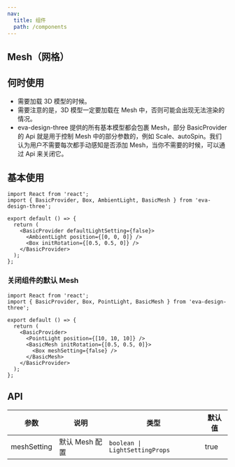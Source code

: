 ```yaml
---
nav:
  title: 组件
  path: /components
---
```


## Mesh（网格）

## 何时使用

- 需要加载 3D 模型的时候。
- 需要注意的是，3D 模型一定要加载在 Mesh 中，否则可能会出现无法渲染的情况。
- eva-design-three 提供的所有基本模型都会包裹 Mesh，部分 BasicProvider 的 Api 就是用于控制 Mesh 中的部分参数的，例如 Scale、autoSpin。我们认为用户不需要每次都手动感知是否添加 Mesh，当你不需要的时候，可以通过 Api 来关闭它。

## 基本使用

```tsx
import React from 'react';
import { BasicProvider, Box, AmbientLight, BasicMesh } from 'eva-design-three';

export default () => {
  return (
    <BasicProvider defaultLightSetting={false}>
      <AmbientLight position={[0, 0, 0]} />
      <Box initRotation={[0.5, 0.5, 0]} />
    </BasicProvider>
  );
};
```

### 关闭组件的默认 Mesh

```tsx
import React from 'react';
import { BasicProvider, Box, PointLight, BasicMesh } from 'eva-design-three';

export default () => {
  return (
    <BasicProvider>
      <PointLight position={[10, 10, 10]} />
      <BasicMesh initRotation={[0.5, 0.5, 0]}>
        <Box meshSetting={false} />
      </BasicMesh>
    </BasicProvider>
  );
};
```

## API

| 参数        | 说明           | 类型                           | 默认值 |
| ----------- | -------------- | ------------------------------ | ------ |
| meshSetting | 默认 Mesh 配置 | `boolean \| LightSettingProps` | true   |
